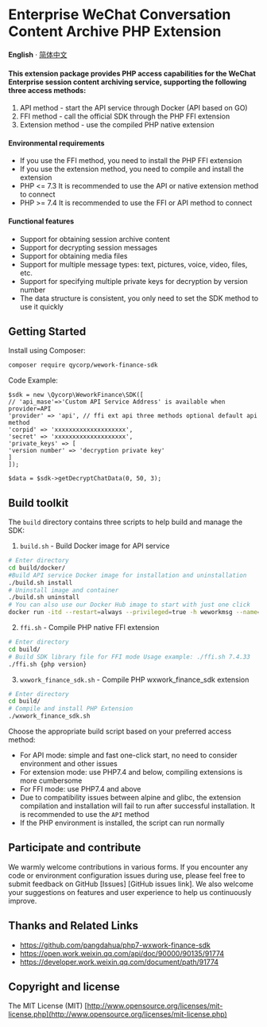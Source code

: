 # Enterprise WeChat Conversation Content Archive PHP Extension

 **English** · [简体中文](./README.zh-CN.md)

#### This extension package provides PHP access capabilities for the WeChat Enterprise session content archiving service, supporting the following three access methods:
1. API method - start the API service through Docker (API based on GO)
2. FFI method - call the official SDK through the PHP FFI extension
3. Extension method - use the compiled PHP native extension

#### Environmental requirements

- If you use the FFI method, you need to install the PHP FFI extension
- If you use the extension method, you need to compile and install the extension
- PHP <= 7.3 It is recommended to use the API or native extension method to connect
- PHP >= 7.4 It is recommended to use the FFI or API method to connect

#### Functional features

- Support for obtaining session archive content
- Support for decrypting session messages
- Support for obtaining media files
- Support for multiple message types: text, pictures, voice, video, files, etc.
- Support for specifying multiple private keys for decryption by version number
- The data structure is consistent, you only need to set the SDK method to use it quickly

## Getting Started

Install using Composer:
```bash
composer require qycorp/wework-finance-sdk
```
Code Example:
```
$sdk = new \Qycorp\WeworkFinance\SDK([
// 'api_mase'=>'Custom API Service Address' is available when provider=API
'provider' => 'api', // ffi ext api three methods optional default api method
'corpid' => 'xxxxxxxxxxxxxxxxxxxx',
'secret' => 'xxxxxxxxxxxxxxxxxxxx',
'private_keys' => [
'version number' => 'decryption private key'
]
]);

$data = $sdk->getDecryptChatData(0, 50, 3);
```

## Build toolkit
The `build` directory contains three scripts to help build and manage the SDK:

1. `build.sh` - Build Docker image for API service
```bash
# Enter directory
cd build/docker/
#Build API service Docker image for installation and uninstallation
./build.sh install
# Uninstall image and container
./build.sh uninstall
# You can also use our Docker Hub image to start with just one click
docker run -itd --restart=always --privileged=true -h weworkmsg --name=weworkmsg -p 7149:7149 qycorp/wework-finances-api:1.0.0
```
2. `ffi.sh` - Compile PHP native FFI extension
```bash
# Enter directory
cd build/
# Build SDK library file for FFI mode Usage example: ./ffi.sh 7.4.33
./ffi.sh {php version}
```

3. `wxwork_finance_sdk.sh` - Compile PHP wxwork_finance_sdk extension
```bash
# Enter directory
cd build/
# Compile and install PHP Extension
./wxwork_finance_sdk.sh
```
Choose the appropriate build script based on your preferred access method:
- For API mode: simple and fast one-click start, no need to consider environment and other issues
- For extension mode: use PHP7.4 and below, compiling extensions is more cumbersome
- For FFI mode: use PHP7.4 and above
- Due to compatibility issues between alpine and glibc, the extension compilation and installation will fail to run after successful installation. It is recommended to use the `API` method
- If the PHP environment is installed, the script can run normally

## Participate and contribute
We warmly welcome contributions in various forms. If you encounter any code or environment configuration issues during use, please feel free to submit feedback on GitHub [Issues] [GitHub issues link]. We also welcome your suggestions on features and user experience to help us continuously improve.

## Thanks and Related Links
+ https://github.com/pangdahua/php7-wxwork-finance-sdk
+ https://open.work.weixin.qq.com/api/doc/90000/90135/91774
+ https://developer.work.weixin.qq.com/document/path/91774

## Copyright and license

The MIT License (MIT) [http://www.opensource.org/licenses/mit-license.php](http://www.opensource.org/licenses/mit-license.php)
